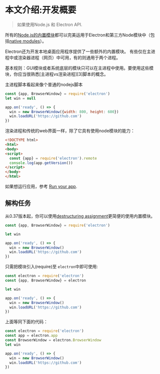 # 本文介绍:开发概要
> 如果使用Node.js 和 Electron API.

所有的[Node.js的内置模块](https://nodejs.org/api/)都可以完美运用于Electron和第三方Node模块中（包括[native modules](../tutorial/using-node-node-modules.md)）。

Electron还为开发本地桌面应用程序提供了一些额外的内置模块。
有些仅在主进程中或渲染器进程（网页）中可用，有的则通用于两个进程。

基本规则：GUI模块或者系统底层的模块只可以在主进程中使用。要使用这些模块，你应当很熟悉[主进程vs渲染进程][3]脚本的概念。

主进程脚本看起来像个普通的nodejs脚本

```javascript
const {app, BrowserWindow} = require('electron')
let win = null

app.on('ready', () => {
  win = new BrowserWindow({width: 800, height: 600})
  win.loadURL('https://github.com')
})
```

渲染进程和传统的web界面一样，除了它具有使用node模块的能力：

```html
<!DOCTYPE html>
<html>
<body>
<script>
  const {app} = require('electron').remote
  console.log(app.getVersion())
</script>
</body>
</html>
```

如果想运行应用，参考 [Run your app](../tutorial/quick-start.md#run-your-app).

## 解构任务
从0.37版本起，你可以使用[destructuring assignment][destructuring-assignment]更简便的使用内置模块。

```javascript
const {app, BrowserWindow} = require('electron')

let win

app.on('ready', () => {
  win = new BrowserWindow()
  win.loadURL('https://github.com')
})
```

只需把模块引入(require)至 `electron`中即可使用:

```javascript
const electron = require('electron')
const {app, BrowserWindow} = electron

let win

app.on('ready', () => {
  win = new BrowserWindow()
  win.loadURL('https://github.com')
})
```
上面等同下面的代码：
```javascript
const electron = require('electron')
const app = electron.app
const BrowserWindow = electron.BrowserWindow
let win

app.on('ready', () => {
  win = new BrowserWindow()
  win.loadURL('https://github.com')
})
```

[gui]: https://en.wikipedia.org/wiki/Graphical_user_interface
[destructuring-assignment]: https://developer.mozilla.org/en-US/docs/Web/JavaScript/Reference/Operators/Destructuring_assignment
